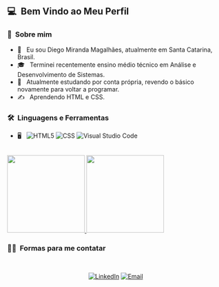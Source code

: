 

<h2> 💻 &nbsp;Bem Vindo ao Meu Perfil  </h2>

<h3> 💬 &nbsp;Sobre mim </h3>

- 🤔 &nbsp; Eu sou Diego Miranda Magalhães, atualmente em Santa Catarina, Brasil.
- 🎓 &nbsp; Terminei recentemente ensino médio técnico em Análise e Desenvolvimento de Sistemas.
- 💼 &nbsp; Atualmente estudando por conta própria, revendo o básico novamente para voltar a programar.
- ✍️ &nbsp; Aprendendo HTML e CSS.

<h3> 🛠 &nbsp;Linguagens e Ferramentas</h3>

- 🖥 &nbsp;
  ![HTML5](https://img.shields.io/badge/-HTML5-333333?style=flat&logo=HTML5)
  ![CSS](https://img.shields.io/badge/-CSS-333333?style=flat&logo=CSS3&logoColor=1572B6)
  ![Visual Studio Code](https://img.shields.io/badge/-Visual%20Studio%20Code-333333?style=flat&logo=visual-studio-code&logoColor=007ACC)

<br/>

<a href="https://github.com/D3g07/">
  <img height="180em" src="https://github-readme-stats.vercel.app/api?username=D3g07&theme=buefy&show_icons=true" />
  <img height="180em" src="https://github-readme-stats.vercel.app/api/top-langs/?username=D3g07&theme=buefy&layout=compact" />
</a>

<br/>

<h3> 🤝🏻 &nbsp;Formas para me contatar </h3>
</br>

<p align="center">
<a href="https://www.linkedin.com/in/diego-miranda-magalhães-43a994206/"><img alt="LinkedIn" src="https://img.shields.io/badge/LinkedIn-Diego%20M%20Magalhães-blue"></a>
<a href="mailto:diegommagalhaes07@gmail.com"><img alt="Email" src="https://img.shields.io/badge/Email-Diego%20M%20Magalh%C3%A3es-red"></a>
</p>

<!--
**D3g07/D3g07** is a ✨ _special_ ✨ repository because its `README.md` (this file) appears on your GitHub profile.

Here are some ideas to get you started:

- 🔭 I’m currently working on ...
- 🌱 I’m currently learning ...
- 👯 I’m looking to collaborate on ...
- 🤔 I’m looking for help with ...
- 💬 Ask me about ...
- 📫 How to reach me: ...
- 😄 Pronouns: ...
- ⚡ Fun fact: ...
-->
